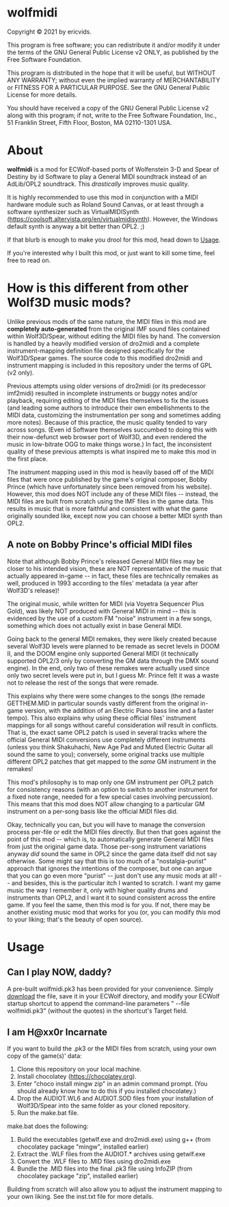 **wolfmidi**
============

Copyright © 2021 by ericvids.

This program is free software; you can redistribute it and/or modify it under the terms of the GNU General Public License v2 ONLY, as published by the Free Software Foundation.

This program is distributed in the hope that it will be useful, but WITHOUT ANY WARRANTY; without even the implied warranty of MERCHANTABILITY or FITNESS FOR A PARTICULAR PURPOSE.  See the GNU General Public License for more details.

You should have received a copy of the GNU General Public License v2 along with this program; if not, write to the Free Software Foundation, Inc., 51 Franklin Street, Fifth Floor, Boston, MA 02110-1301 USA.


About
=====

**wolfmidi** is a mod for ECWolf-based ports of Wolfenstein 3-D and Spear of Destiny by id Software to play a General MIDI soundtrack instead of an AdLib/OPL2 soundtrack. This *drastically* improves music quality.

It is highly recommended to use this mod in conjunction with a MIDI hardware module such as Roland Sound Canvas, or at least through a software synthesizer such as VirtualMIDISynth (https://coolsoft.altervista.org/en/virtualmidisynth). However, the Windows default synth is anyway a bit better than OPL2. ;)

If that blurb is enough to make you drool for this mod, head down to [Usage](#usage).

If you're interested why I built this mod, or just want to kill some time, feel free to read on.

How is this different from other Wolf3D music mods?
===================================================

Unlike previous mods of the same nature, the MIDI files in this mod are **completely auto-generated** from the original IMF sound files contained within Wolf3D/Spear, without editing the MIDI files by hand. The conversion is handled by a heavily modified version of dro2midi and a complete instrument-mapping definition file designed specifically for the Wolf3D/Spear games. The source code to this modified dro2midi and instrument mapping is included in this repository under the terms of GPL (v2 only).

Previous attempts using older versions of dro2midi (or its predecessor imf2midi) resulted in incomplete instruments or buggy notes and/or playback, requiring editing of the MIDI files themselves to fix the issues (and leading some authors to introduce their own embellishments to the MIDI data, customizing the instrumentation per song and sometimes adding more notes). Because of this practice, the music quality tended to vary across songs. (Even id Software themselves succumbed to doing this with their now-defunct web browser port of Wolf3D, and even rendered the music in low-bitrate OGG to make things worse.) In fact, the inconsistent quality of these previous attempts is what inspired me to make this mod in the first place.

The instrument mapping used in this mod is heavily based off of the MIDI files that were once published by the game's original composer, Bobby Prince (which have unfortunately since been removed from his website). However, this mod does NOT include any of these MIDI files -- instead, the MIDI files are built from scratch using the IMF files in the game data. This results in music that is more faithful and consistent with what the game originally sounded like, except now you can choose a better MIDI synth than OPL2.

A note on Bobby Prince's official MIDI files
--------------------------------------------

Note that although Bobby Prince's released General MIDI files may be closer to his intended vision, these are NOT representative of the music that actually appeared in-game -- in fact, these files are technically remakes as well, produced in 1993 according to the files' metadata (a year after Wolf3D's release)!

The original music, while written for MIDI (via Voyetra Sequencer Plus Gold), was likely NOT produced with General MIDI in mind -- this is evidenced by the use of a custom FM "noise" instrument in a few songs, something which does not actually exist in base General MIDI.

Going back to the general MIDI remakes, they were likely created because several Wolf3D levels were planned to be remade as secret levels in DOOM II, and the DOOM engine only supported General MIDI (it technically supported OPL2/3 only by converting the GM data through the DMX sound engine). In the end, only two of these remakes were actually used since only two secret levels were put in, but I guess Mr. Prince felt it was a waste not to release the rest of the songs that were remade.

This explains why there were some changes to the songs (the remade GETTHEM.MID in particular sounds vastly different from the original in-game version, with the addition of an Electric Piano bass line and a faster tempo). This also explains why using these official files' instrument mappings for all songs without careful consideration _will_ result in conflicts. That is, the exact same OPL2 patch is used in several tracks where the official General MIDI conversions use completely different instruments (unless you think Shakuhachi, New Age Pad and Muted Electric Guitar all sound the same to you); conversely, some original tracks use multiple different OPL2 patches that get mapped to the _same_ GM instrument in the remakes!

This mod's philosophy is to map only one GM instrument per OPL2 patch for consistency reasons (with an option to switch to another instrument for a fixed note range, needed for a few special cases involving percussion). This means that this mod does NOT allow changing to a particular GM instrument on a per-song basis like the official MIDI files did.

Okay, technically you can, but you will have to manage the conversion process per-file or edit the MIDI files directly. But then that goes against the point of this mod -- which is, to automatically generate General MIDI files from just the original game data. Those per-song instrument variations anyway _did_ sound the same in OPL2 since the game data itself did not say otherwise. Some might say that this is too much of a "nostalgia-purist" approach that ignores the intentions of the composer, but one can argue that you can go even more "purist" -- just don't use any music mods at all! -- and besides, this is the particular itch I wanted to scratch. I want my game music the way I remember it, only with higher quality drums and instruments than OPL2, and I want it to sound consistent across the entire game. If you feel the same, then this mod is for you. If not, there may be another existing music mod that works for you (or, you can modify _this_ mod to your liking; that's the beauty of open source).


Usage
=====

Can I play NOW, daddy?
----------------------

A pre-built wolfmidi.pk3 has been provided for your convenience. Simply [download](raw/main/wolfmidi.pk3) the file, save it in your ECWolf directory, and modify your ECWolf startup shortcut to append the command-line parameters " --file wolfmidi.pk3" (without the quotes) in the shortcut's Target field.

I am H@xx0r Incarnate
---------------------

If you want to build the .pk3 or the MIDI files from scratch, using your own copy of the game(s)' data:

1. Clone this repository on your local machine.
2. Install chocolatey (https://chocolatey.org).
3. Enter "choco install mingw zip" in an admin command prompt. (You should already know how to do this if you installed chocolatey.)
4. Drop the AUDIOT.WL6 and AUDIOT.SOD files from your installation of Wolf3D/Spear into the same folder as your cloned repository.
5. Run the make.bat file.

make.bat does the following:

1. Build the executables (getwlf.exe and dro2midi.exe) using g++ (from chocolatey package "mingw", installed earlier)
2. Extract the .WLF files from the AUDIOT.* archives using getwlf.exe
3. Convert the .WLF files to .MID files using dro2midi.exe
4. Bundle the .MID files into the final .pk3 file using InfoZIP (from chocolatey package "zip", installed earlier)

Building from scratch will also allow you to adjust the instrument mapping to your own liking. See the inst.txt file for more details.
